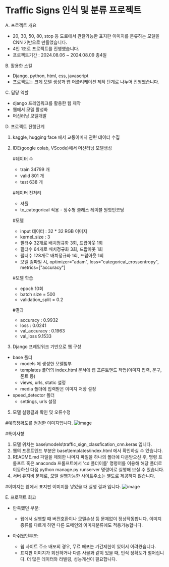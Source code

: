 # Traffic Signs 인식 및 분류 프로젝트

A. 프로젝트 개요
  - 20, 30, 50, 80, stop 등 도로에서 관찰가능한 표지판 이미지를 분류하는 모델을 CNN 기반으로 만들었습니다. 
  - 4인 1조로 프로젝트를 진행했습니다.
  - 프로젝트기간 : 2024.08.06 ~ 2024.08.09  총4일

B. 활용한 스킬
  - Django, python, html, css, javascript
  - 프로젝트는 크게 모델 생성과 웹 어플리케이션 제작 단계로 나누어 진행했습니다.

C. 담당 역할
 - django 프레임워크를 활용한 웹 제작
 - 웹에서 모델 활성화 
 - 머신러닝 모델개발

D. 프로젝트 진행단계
  1. kaggle, hugging face 에서 교통이미지 관련 데이터 수집
  2. IDE(google colab, VScode)에서  머신러닝 모델생성
     
     #데이터 수
     - train 34799 개
     - valid  801 개
     - test   638 개

     #데이터 전처리
     - 셔플
     - to_categorical 적용 - 정수형 클래스 레이블 원핫인코딩

     #모델
     - input 데이터 : 32 * 32 RGB 이미지
     - kernel_size : 3
     - 필터수 32개로 배치정규화 3회, 드랍아웃 1회
     - 필터수 64개로 배치정규화 3회, 드랍아웃 1회
     - 필터수 128개로 배치정규화 1회, 드랍아웃 1회
     - 모델 컴파일 시, optimizer="adam", loss="categorical_crossentropy", metrics=["accuracy"]

     #모델 학습
     - epoch 10회
     - batch size = 500
     - validation_split = 0.2

     #결과
     - accuracy : 0.9932
     - loss : 0.0241
     - val_accuracy : 0.1963
     - val_loss 9.1533
     
     
  3. Django 프레임워크 기반으로 웹 구성
   - base 폴더
      - models 에 생성한 모델첨부
      - templates 폴더의 index.html 문서에 웹 프론트엔드 작업(이미지 입력, 문구, 폰트 등)
      - views, urls, static 설정
      - media 폴더에 입력받은 이미지 저장 설정
   - speed_detector 폴더
      - settings, urls 설정 
      
  5. 모델 실행결과 확인 및 오류수정



#예측정확도를 점검한 이미지입니다.
![image](https://github.com/user-attachments/assets/47df0296-f534-4827-a4b5-56c34399c515)




#특이사항
 1. 모델 위치는 base\models\traffic_sign_classfication_cnn.keras 입니다.
 2. 웹의 프론트엔드 부분은 base\templates\index.html 에서 확인하실 수 있습니다.
 3. README.md 파일을 제외한 나머지 파일을 하나의 폴더에 다운받으신 후, 명령 프롬프트 혹은 anaconda 프롬프트에서 'cd 폴더이름' 명령어를 이용해 해당 폴더로 이동하신 다음 python manage.py runserver 명령어로 실행해 보실 수 있습니다.
 4. 서버 유지비 문제로, 모델 실행가능한 사이트주소는 별도로 제공하지 않습니다. 





#이미지는 웹에서 표지판 이미지를 넣었을 때 실행 결과 입니다.
![image](https://github.com/user-attachments/assets/1c090b12-14e8-4212-b371-9806c2364fa5)





E. 프로젝트 회고 
- 만족했던 부분: 
   - 웹에서 실행할 때 버전호환이나 모델손상 등 문제없이 정상작동합니다. 이미지종류를 다르게 하면 다른 도메인의 이미지분류에도 적용가능합니다.

- 아쉬웠던부분: 
   - 웹 사이트 주소 배포의 경우, 무료 배포는 기간제한이 있어서 어려웠습니다. 
   - 표지판 이미지가 회전하거나 다른 사물과 같이 있을 때, 인식 정확도가 떨어집니다. 더 많은 데이터와 라벨링, 성능개선이 필요합니다.
